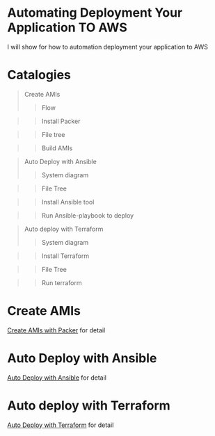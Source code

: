 # Automating Deployment Your Application TO AWS
I will show for how to automation deployment your application  to AWS

# Catalogies
> Create AMIs
>> Flow

>> Install  Packer

>> File tree

>> Build AMIs

> Auto Deploy with Ansible
>> System diagram

>> File Tree

>> Install Ansible tool

>> Run Ansible-playbook to deploy

> Auto deploy with Terraform
>> System diagram

>> Install  Terraform

>> File Tree

>> Run terraform

# Create AMIs

[Create AMIs with Packer](./create_images_aws/README.md) for detail


# Auto Deploy with Ansible

[Auto Deploy with Ansible](./ansible_deploy_aws/readme.md) for detail


# Auto deploy with Terraform

[Auto Deploy with Terraform](./terraform_deploy_aws/README.md) for detail
